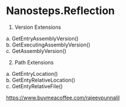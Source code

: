 # Nanosteps.Reflection

1. Version Extensions

a. GetEntryAssemblyVersion()<br/>
b. GetExecutingAssemblyVersion()<br/>
c. GetAssemblyVersion()<br/>

2. Path Extensions

a. GetEntryLocation()<br/>
b. GetEntyRelativeLocation()<br/>
c. GetEntyRelativeFile()<br/>

https://www.buymeacoffee.com/rajeevpunnalil
